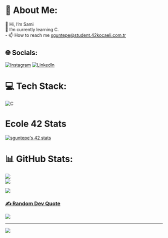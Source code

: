 # 💫 About Me:
👋 Hi, I’m Sami<br>🌱 I’m currently learning C.<br>- 📫 How to reach me  sguntepe@student.42kocaeli.com.tr

## 🌐 Socials:
[![Instagram](https://img.shields.io/badge/Instagram-%23E4405F.svg?logo=Instagram&logoColor=white)](https://instagram.com/samiguntepe) [![LinkedIn](https://img.shields.io/badge/LinkedIn-%230077B5.svg?logo=linkedin&logoColor=white)](https://linkedin.com/in/samiguntepe) 

# 💻 Tech Stack:
![C](https://img.shields.io/badge/c-%2300599C.svg?style=for-the-badge&logo=c&logoColor=white)


# Ecole 42 Stats
<a href="https://github.com/oakoudad/badge42"><img src="https://badge.mediaplus.ma/greenbinary/sguntepe?1337Badge=off&UM6P=off" alt="sguntepe's 42 stats" /></a>

# 📊 GitHub Stats:
![](https://github-readme-stats.vercel.app/api?username=samiguntepe&theme=chartreuse-dark&hide_border=true&include_all_commits=false&count_private=false)<br/>
![](https://github-readme-streak-stats.herokuapp.com/?user=samiguntepe&theme=chartreuse-dark&hide_border=true)
<br/>

<p align="left" weight="494px" >
<a href="https://github.com/samiguntepe"><img src="https://github-readme-stats-eight-theta.vercel.app/api/top-langs/?username=samiguntepe&theme=chartreuse-dark&layout=compact&bg_color=0e1116" />
</p>
  
    

### ✍️ Random Dev Quote
![](https://quotes-github-readme.vercel.app/api?type=horizontal&theme=dark)

---
[![](https://visitcount.itsvg.in/api?id=samiguntepe&icon=0&color=12)](https://visitcount.itsvg.in)

<!-- Proudly created with GPRM ( https://gprm.itsvg.in ) -->
